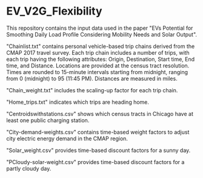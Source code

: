 # EV_V2G_Flexibility
This repository contains the input data used in the paper "EVs Potential for Smoothing Daily Load Profile Considering Mobility Needs and Solar Output".

"Chainlist.txt" contains personal vehicle-based trip chains derived from the CMAP 2017 travel survey. Each trip chain includes a number of trips, with each trip having the following attributes: Origin, Destination, Start time, End time, and Distance. Locations are provided at the census tract resolution. Times are rounded to 15-minute intervals starting from midnight, ranging from 0 (midnight) to 95 (11:45 PM). Distances are measured in miles.

"Chain_weight.txt" includes the scaling-up factor for each trip chain.

"Home_trips.txt" indicates which trips are heading home.

"Centroidswithstations.csv" shows which census tracts in Chicago have at least one public charging station.

"City-demand-weights.csv" contains time-based weight factors to adjust city electric energy demand in the CMAP region.

"Solar_weight.csv" provides time-based discount factors for a sunny day.

"PCloudy-solar-weight.csv" provides time-based discount factors for a partly cloudy day.

